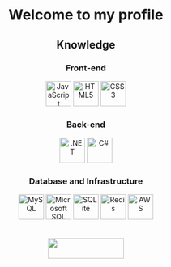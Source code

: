 <h1 align="center"> Welcome to my profile </h1>

<!-- 
<h2 align="center"> A quick resume about me </h2>
<br>
My name is Caio Moreira Lima, i'm a Back-end .NET Core Developer, which loves electronic music and games like FPS and RPG (Destiny, Dark Souls, Diablo, etc.).
<br> 
-->

<!-- <h2 align="center"> Bio </h2>
<br>
<li> <b> </b> </li>
<br> -->

<h2 align="center"> Knowledge </h2>

<!-- <div align="center">
  <a href="https://github.com/caiomlima">
  <img height="180em" src="https://github-readme-stats.vercel.app/api/top-langs/?username=caiomlima&layout=compact&langs_count=7&theme=synthwave"/>
</div> -->

<h3 align="center">Front-end</h3>
<div align="center">
  <img alt="JavaScript" height="50" width="50" src="https://cdn.simpleicons.org/javascript/pink">
  <img alt="HTML5" height="50" width="50" src="https://cdn.simpleicons.org/html5/pink">
  <img alt="CSS3" height="50" width="50" src="https://cdn.simpleicons.org/css3/pink">
  <!-- <img alt="Android" height="50" width="50" src="https://cdn.simpleicons.org/android/pink"> -->
</div>


<h3 align="center">Back-end</h3>
<div align="center">
  <img alt=".NET" height="50" width="50" src="https://cdn.simpleicons.org/.net/pink">
  <img alt="C#" height="50" width="50" src="https://cdn.simpleicons.org/csharp/pink">
  <!-- <img alt="C++ height="50" width="50" src="https://cdn.simpleicons.org/c++/pink"> -->
  <!-- <img alt="Java" height="50" width="50" src="https://cdn.jsdelivr.net/gh/devicons/devicon/icons/java/java-plain.svg"> -->
  <!-- <img alt="Kotlin" height="50" width="50" src="https://cdn.simpleicons.org/kotlin/pink"> -->
</div>


<h3 align="center">Database and Infrastructure</h3>
<div align="center">
  <img alt="MySQL" height="50" width="50" src="https://cdn.simpleicons.org/mysql/pink">
  <img alt="Microsoft SQL Server" height="50" width="50" src="https://cdn.simpleicons.org/microsoftsqlserver/pink">
  <img alt="SQLite" height="50" width="50" src="https://cdn.simpleicons.org/sqlite/pink">
  <img alt="Redis" height="50" width="50" src="https://cdn.simpleicons.org/redis/pink">
  <img alt="AWS" height="50" width="50" src="https://cdn.simpleicons.org/amazonaws/pink">
  <!-- <img alt="Docker" height="50" width="50" src="https://cdn.simpleicons.org/docker/pink"> -->
</div>
<br><br>

<div align="center">
  <a href="https://www.linkedin.com/in/caiomoreiralima/" target="_blank"> <img height="40" width="150" src="https://img.shields.io/badge/LinkedIn-0077B5?style=for-the-badge&logo=linkedin&logoColor=white"> </a>
</div>
